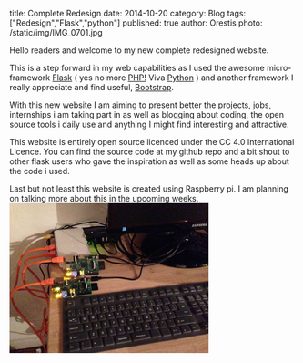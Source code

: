 title: Complete Redesign
date: 2014-10-20
category: Blog 
tags: ["Redesign","Flask","python"]
published: true
author: Orestis
photo: /static/img/IMG_0701.jpg


Hello readers and welcome to my new complete redesigned website.

This is a step forward in my web capabilities as I used the awesome micro-framework [Flask](http://flask.pocoo.org/) ( yes no more [PHP!](http://www.php.net/) Viva [Python](https://www.python.org/) ) and another framework I really appreciate and find useful, [Bootstrap](http://getbootstrap.com/). 

With this new website I am aiming to present better the projects, jobs, internships i am taking part in as well as blogging about coding, the open source tools i daily use and anything I might find interesting and attractive.

This website is entirely open source licenced under the CC 4.0 International Licence. You can find the source code at my github repo and a bit shout to other flask users who gave the inspiration as well as some heads up about the code i used. 

Last but not least this website is created using Raspberry pi. I am planning on talking more about this in the upcoming weeks.
<a href="/static/img/IMG_0701.jpg"><img src="/static/img/IMG_0701.jpg" width="350"></a>